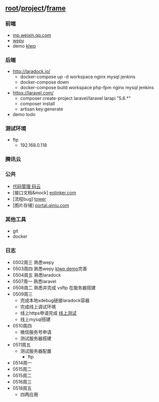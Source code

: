 ## [root](../README.md)/[project](./README.md)/[frame](https://github.com/ylksty/blog/blob/deploy/project/jjds.md)
### 前端
* [mp.weixin.qq.com](https://mp.weixin.qq.com)
* [wepy](https://github.com/Tencent/wepy)
* demo [klwp][1]
### 后端
* <http://laradock.io/>
  * docker-compose up -d workspace nginx mysql jenkins
  * docker-compose down
  * docker-compose build workspace php-fpm nginx mysql jenkins
* <https://laravel.com/>
  * composer create-project laravel/laravel larapi "5.6.*"
  * composer install
  * artisan key:generate
* demo todo

### 测试环境
* ftp
  * 192.168.0.118

### 腾讯云

### 公共
* [代码管理 码云](https://gitee.com/ylkget)
* [接口文档&mock] [eolinker.com](https://www.eolinker.com)
* [流程bug] [tower](https://tower.im/teams/867a76f48c854e989628ef0fd68b57c5/projects/)
* [图片存储] [portal.qiniu.com](https://portal.qiniu.com)

### 其他工具
* git
* docker

### 日志
* 0502周三 熟悉wepy
* 0503周四 熟悉wepy [klwp demo][1]完善
* 0504周五 熟悉laradock
* 0507周一 熟悉laravel
* 0508周二 熟悉并完成 vsftp 在服务器搭建
* 0509周三  
  * 完成本地xdebug链接laradock容器
  * 完成线上调试环境
  * 线上https申请完成 [线上测试](https://wx.ylkget.com/)
  * 线上mysql搭建
* 0510周四
  * 微信服务号申请
  * 测试服务器搭建
* 0511周五
  * 测试服务器配置
    * ftp
* 0514周一
* 0515周二
* 0515周二
* 0516周三
* 0518周五
  * 四两应用

[1]: http://192.168.0.118:88/yanglk/klwp